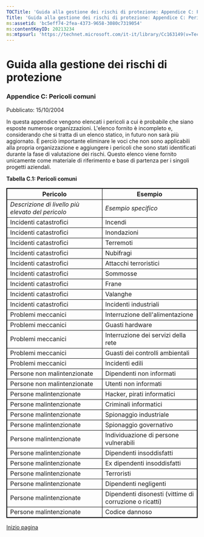 ```yaml
---
TOCTitle: 'Guida alla gestione dei rischi di protezione: Appendice C: Pericoli comuni'
Title: 'Guida alla gestione dei rischi di protezione: Appendice C: Pericoli comuni'
ms:assetid: 'bc5eff74-2fea-4373-9658-3080c7319054'
ms:contentKeyID: 20213234
ms:mtpsurl: 'https://technet.microsoft.com/it-it/library/Cc163149(v=TechNet.10)'
---
```


Guida alla gestione dei rischi di protezione
============================================

### Appendice C: Pericoli comuni

Pubblicato: 15/10/2004

In questa appendice vengono elencati i pericoli a cui è probabile che siano esposte numerose organizzazioni. L'elenco fornito è incompleto e, considerando che si tratta di un elenco statico, in futuro non sarà più aggiornato. È perciò importante eliminare le voci che non sono applicabili alla propria organizzazione e aggiungere i pericoli che sono stati identificati durante la fase di valutazione dei rischi. Questo elenco viene fornito unicamente come materiale di riferimento e base di partenza per i singoli progetti aziendali.

**Tabella C.1: Pericoli comuni**

 
<table style="border:1px solid black;">
<colgroup>
<col width="50%" />
<col width="50%" />
</colgroup>
<thead>
<tr class="header">
<th style="border:1px solid black;" >Pericolo</th>
<th style="border:1px solid black;" >Esempio</th>
</tr>
</thead>
<tbody>
<tr class="odd">
<td style="border:1px solid black;"><em>Descrizione di livello più elevato del pericolo</em></td>
<td style="border:1px solid black;"><em>Esempio specifico</em></td>
</tr>
<tr class="even">
<td style="border:1px solid black;">Incidenti catastrofici</td>
<td style="border:1px solid black;">Incendi</td>
</tr>
<tr class="odd">
<td style="border:1px solid black;">Incidenti catastrofici</td>
<td style="border:1px solid black;">Inondazioni</td>
</tr>
<tr class="even">
<td style="border:1px solid black;">Incidenti catastrofici</td>
<td style="border:1px solid black;">Terremoti</td>
</tr>
<tr class="odd">
<td style="border:1px solid black;">Incidenti catastrofici</td>
<td style="border:1px solid black;">Nubifragi</td>
</tr>
<tr class="even">
<td style="border:1px solid black;">Incidenti catastrofici</td>
<td style="border:1px solid black;">Attacchi terroristici</td>
</tr>
<tr class="odd">
<td style="border:1px solid black;">Incidenti catastrofici</td>
<td style="border:1px solid black;">Sommosse</td>
</tr>
<tr class="even">
<td style="border:1px solid black;">Incidenti catastrofici</td>
<td style="border:1px solid black;">Frane</td>
</tr>
<tr class="odd">
<td style="border:1px solid black;">Incidenti catastrofici</td>
<td style="border:1px solid black;">Valanghe</td>
</tr>
<tr class="even">
<td style="border:1px solid black;">Incidenti catastrofici</td>
<td style="border:1px solid black;">Incidenti industriali</td>
</tr>
<tr class="odd">
<td style="border:1px solid black;">Problemi meccanici</td>
<td style="border:1px solid black;">Interruzione dell'alimentazione</td>
</tr>
<tr class="even">
<td style="border:1px solid black;">Problemi meccanici</td>
<td style="border:1px solid black;">Guasti hardware</td>
</tr>
<tr class="odd">
<td style="border:1px solid black;">Problemi meccanici</td>
<td style="border:1px solid black;">Interruzione dei servizi della rete</td>
</tr>
<tr class="even">
<td style="border:1px solid black;">Problemi meccanici</td>
<td style="border:1px solid black;">Guasti dei controlli ambientali</td>
</tr>
<tr class="odd">
<td style="border:1px solid black;">Problemi meccanici</td>
<td style="border:1px solid black;">Incidenti edili</td>
</tr>
<tr class="even">
<td style="border:1px solid black;">Persone non malintenzionate</td>
<td style="border:1px solid black;">Dipendenti non informati</td>
</tr>
<tr class="odd">
<td style="border:1px solid black;">Persone non malintenzionate</td>
<td style="border:1px solid black;">Utenti non informati</td>
</tr>
<tr class="even">
<td style="border:1px solid black;">Persone malintenzionate</td>
<td style="border:1px solid black;">Hacker, pirati informatici</td>
</tr>
<tr class="odd">
<td style="border:1px solid black;">Persone malintenzionate</td>
<td style="border:1px solid black;">Criminali informatici</td>
</tr>
<tr class="even">
<td style="border:1px solid black;">Persone malintenzionate</td>
<td style="border:1px solid black;">Spionaggio industriale</td>
</tr>
<tr class="odd">
<td style="border:1px solid black;">Persone malintenzionate</td>
<td style="border:1px solid black;">Spionaggio governativo</td>
</tr>
<tr class="even">
<td style="border:1px solid black;">Persone malintenzionate</td>
<td style="border:1px solid black;">Individuazione di persone vulnerabili</td>
</tr>
<tr class="odd">
<td style="border:1px solid black;">Persone malintenzionate</td>
<td style="border:1px solid black;">Dipendenti insoddisfatti</td>
</tr>
<tr class="even">
<td style="border:1px solid black;">Persone malintenzionate</td>
<td style="border:1px solid black;">Ex dipendenti insoddisfatti</td>
</tr>
<tr class="odd">
<td style="border:1px solid black;">Persone malintenzionate</td>
<td style="border:1px solid black;">Terroristi</td>
</tr>
<tr class="even">
<td style="border:1px solid black;">Persone malintenzionate</td>
<td style="border:1px solid black;">Dipendenti negligenti</td>
</tr>
<tr class="odd">
<td style="border:1px solid black;">Persone malintenzionate</td>
<td style="border:1px solid black;">Dipendenti disonesti (vittime di corruzione o ricatti)</td>
</tr>
<tr class="even">
<td style="border:1px solid black;">Persone malintenzionate</td>
<td style="border:1px solid black;">Codice dannoso</td>
</tr>
</tbody>
</table>
  
[](#mainsection)[Inizio pagina](#mainsection)
